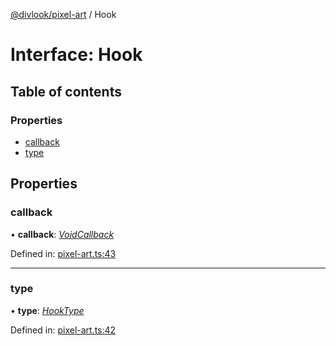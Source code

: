 [@divlook/pixel-art](../README.md) / Hook

# Interface: Hook

## Table of contents

### Properties

- [callback](hook.md#callback)
- [type](hook.md#type)

## Properties

### callback

• **callback**: [*VoidCallback*](../README.md#voidcallback)

Defined in: [pixel-art.ts:43](https://github.com/divlook/pixel-art/blob/5ed9bda/libs/pixel-art.ts#L43)

___

### type

• **type**: [*HookType*](../README.md#hooktype)

Defined in: [pixel-art.ts:42](https://github.com/divlook/pixel-art/blob/5ed9bda/libs/pixel-art.ts#L42)
